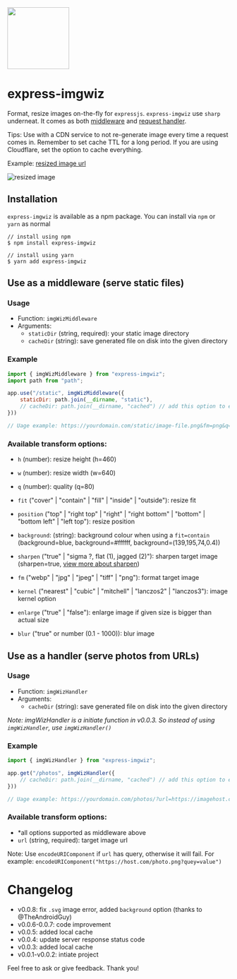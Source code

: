 <img src="imgwiz.svg" height="140"/>

# express-imgwiz

Format, resize images on-the-fly for `expressjs`. `express-imgwiz` use `sharp` underneat. It comes as both [middleware](#use-as-a-middleware-serve-static-files) and [request handler](#use-as-a-handler-serve-photos-from-urls).

Tips: Use with a CDN service to not re-generate image every time a request comes in. Remember to set cache TTL for a long period. If you are using Cloudflare, set the option to cache everything.

Example: [resized image url](https://wiz.saltar.co/photos/?url=https://i.imgur.com/MBDUWNw.jpg&sharpen=true&fm=webp&h=50)

![resized image](https://wiz.saltar.co/photos/?url=https://i.imgur.com/MBDUWNw.jpg&sharpen=true&fm=webp&h=50)


## Installation

`express-imgwiz` is available as a npm package. You can install via `npm` or `yarn` as normal

```ssh
// install using npm
$ npm install express-imgwiz

// install using yarn
$ yarn add express-imgwiz
```

## Use as a middleware (serve static files)

### Usage

- Function: `imgWizMiddleware`
- Arguments:
    - `staticDir` (string, required): your static image directory 
    - `cacheDir` (string): save generated file on disk into the given directory

### Example

```js
import { imgWizMiddleware } from "express-imgwiz";
import path from "path";

app.use("/static", imgWizMiddleware({ 
    staticDir: path.join(__dirname, "static"),
    // cacheDir: path.join(__dirname, "cached") // add this option to enable local caching
}))

// Uage example: https://yourdomain.com/static/image-file.png&fm=png&q=80&sharpen=true
```

### Available transform options:

- `h` (number): resize height (h=460)
- `w` (number): resize width (w=640)
- `q` (number): quality (q=80)
- `fit` ("cover" | "contain" | "fill" | "inside" | "outside"): resize fit
- `position` ("top" | "right top" | "right" | "right bottom" | "bottom" | "bottom left" | "left top"): resize position
- `background`: (string): background colour when using a `fit=contain` (background=blue, background=#ffffff, background=(139,195,74,0.4))

- `sharpen` ("true" | "sigma ?, flat (1), jagged (2)"): sharpen target image (sharpen=true, [view more about sharpen](https://sharp.pixelplumbing.com/en/stable/api-operation/#sharpen))
- `fm` ("webp" | "jpg" | "jpeg" | "tiff" | "png"): format target image
- `kernel` ("nearest" | "cubic" | "mitchell" | "lanczos2" | "lanczos3"): image kernel option
- `enlarge` ("true" | "false"): enlarge image if given size is bigger than actual size
- `blur` ("true" or number (0.1 - 1000)): blur image

## Use as a handler (serve photos from URLs)

### Usage

- Function: `imgWizHandler`
- Arguments:
    - `cacheDir` (string): save generated file on disk into the given directory

_Note: imgWizHandler is a initiate function in v0.0.3. So instead of using `imgWizHandler`, use `imgWizHandler()`_

### Example

```js
import { imgWizHandler } from "express-imgwiz";

app.get("/photos", imgWizHandler({
    // cacheDir: path.join(__dirname, "cached") // add this option to enable local caching
}))

// Uage example: https://yourdomain.com/photos/?url=https://imagehost.com/image-file.png&fm=png&q=80&sharpen=true
```

### Available transform options:

- *all options supported as middleware above
- `url` (string, required): target image url

Note: Use `encodeURIComponent` if `url` has query, otherwise it will fail. For example: `encodeURIComponent("https://host.com/photo.png?quey=value")`

# Changelog

- v0.0.8: fix `.svg` image error, added `background` option (thanks to @TheAndroidGuy)
- v0.0.6-0.0.7: code improvement
- v0.0.5: added local cache
- v0.0.4: update server response status code
- v0.0.3: added local cache
- v0.0.1-v0.0.2: intiate project

Feel free to ask or give feedback. Thank you!